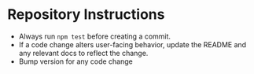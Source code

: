 # Repository Instructions

- Always run `npm test` before creating a commit.
- If a code change alters user-facing behavior, update the README and any relevant docs to reflect the change.
- Bump version for any code change
